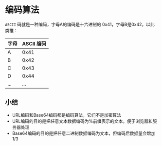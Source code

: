 # 编码算法

```ASCII``` 码就是一种编码，字母A的编码是十六进制的 0x41，字母B是0x42，以此类推：

| 字母 | ASCII 编码 |
|--|--|
| A | 0x41 |
| B | 0x42 |
| C | 0x43 |
| D | 0x44 |
| ... | ... |


## 小结
- URL编码和Base64编码都是编码算法，它们不是加密算法
- URL编码的目的是把任意文本数据编码为%前缀表示的文本，便于浏览器和服务器处理
- Base64编码的目的是把任意二进制数据编码为文本，但编码后数据量会增加1/3
